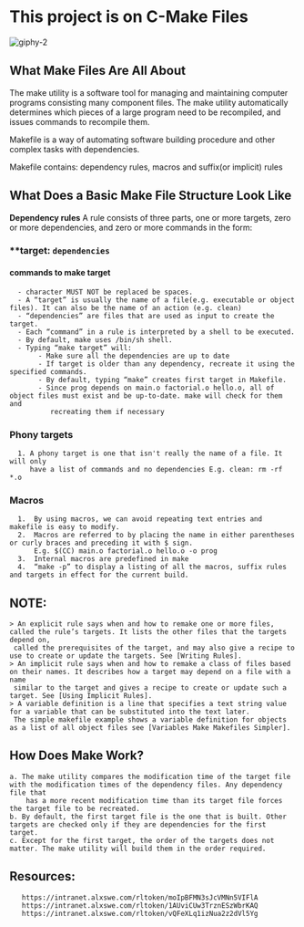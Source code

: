# This project is on C-Make Files

![giphy-2](https://github.com/OILEGA/alx-low_level_programming/assets/117779858/2e9b6a77-0d22-4abe-8652-79c1c47eedae)

## What Make Files Are All About
 The make utility is a software tool for managing and maintaining computer programs consisting many component files. The make utility
 automatically determines which pieces of a large program need to be recompiled, and issues commands to recompile them.
 
 Makefile is a way of automating software building procedure and other complex tasks with dependencies.
 
 Makefile contains: dependency rules, macros and suffix(or implicit) rules
## What Does a Basic Make File Structure Look Like

**Dependency rules**
A rule consists of three parts, one or more targets, zero or more dependencies, and zero or more
commands in the form: 
###  **target: `dependencies`
   #### commands to make target
      - character MUST NOT be replaced be spaces.
      - A “target” is usually the name of a file(e.g. executable or object files). It can also be the name of an action (e.g. clean)
      - “dependencies” are files that are used as input to create the target.
      - Each “command” in a rule is interpreted by a shell to be executed.
      - By default, make uses /bin/sh shell.
      - Typing “make target” will:
           - Make sure all the dependencies are up to date
           - If target is older than any dependency, recreate it using the specified commands.
           - By default, typing “make” creates first target in Makefile.
           - Since prog depends on main.o factorial.o hello.o, all of object files must exist and be up-to-date. make will check for them and
              recreating them if necessary
 ### Phony targets
      1. A phony target is one that isn't really the name of a file. It will only
         have a list of commands and no dependencies E.g. clean: rm -rf *.o


 ### Macros
      1.  By using macros, we can avoid repeating text entries and makefile is easy to modify.
      2.  Macros are referred to by placing the name in either parentheses or curly braces and preceding it with $ sign.
          E.g. $(CC) main.o factorial.o hello.o -o prog
      3.  Internal macros are predefined in make
      4.  “make -p” to display a listing of all the macros, suffix rules and targets in effect for the current build.
      
 ## NOTE:
    > An explicit rule says when and how to remake one or more files, called the rule’s targets. It lists the other files that the targets depend on,
     called the prerequisites of the target, and may also give a recipe to    use to create or update the targets. See [Writing Rules].
    > An implicit rule says when and how to remake a class of files based on their names. It describes how a target may depend on a file with a name 
     similar to the target and gives a recipe to create or update such a target. See [Using Implicit Rules].
    > A variable definition is a line that specifies a text string value for a variable that can be substituted into the text later.
     The simple makefile example shows a variable definition for objects as a list of all object files see [Variables Make Makefiles Simpler].


 ## How Does Make Work?
    a. The make utility compares the modification time of the target file with the modification times of the dependency files. Any dependency file that
        has a more recent modification time than its target file forces the target file to be recreated. 
    b. By default, the first target file is the one that is built. Other targets are checked only if they are dependencies for the first target. 
    c. Except for the first target, the order of the targets does not matter. The make utility will build them in the order required. 
    
 ## Resources:
    
       https://intranet.alxswe.com/rltoken/moIpBFMN3sJcVMNn5VIFlA
       https://intranet.alxswe.com/rltoken/1AUviCUw3TrznESzWbrKAQ
       https://intranet.alxswe.com/rltoken/vQFeXLq1izNua2z2dVl5Yg
    
 
